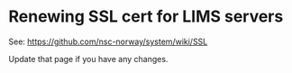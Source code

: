 # Renewing SSL cert for LIMS servers

See: https://github.com/nsc-norway/system/wiki/SSL

Update that page if you have any changes.


